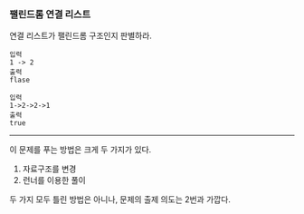 ### 팰린드롬 연결 리스트

연결 리스트가 팰린드롬 구조인지 판별하라.

```
입력
1 -> 2
출력
flase

입력
1->2->2->1
출력
true
```

---

이 문제를 푸는 방법은 크게 두 가지가 있다.

1. 자료구조를 변경
2. 런너를 이용한 풀이

두 가지 모두 틀린 방법은 아니나, 문제의 출제 의도는 2번과 가깝다.
